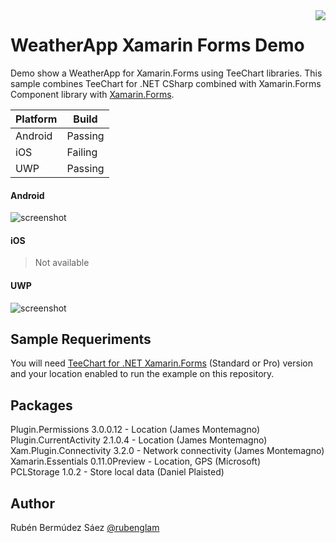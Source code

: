 <a href="https://www.steema.com/product/forms">
<img align="right" src="http://www.teechart.net/img/logos/teechart_forms.png">
</a>

WeatherApp Xamarin Forms Demo
===========================
Demo show a WeatherApp for Xamarin.Forms using TeeChart libraries. 
This sample combines TeeChart for .NET CSharp combined with Xamarin.Forms Component library with <a href="https://docs.microsoft.com/en-us/xamarin/xamarin-forms/">Xamarin.Forms</a>.

|Platform|Build|
|--|--| 
| Android |Passing|
|iOS|Failing|
|UWP|Passing|

#### Android

![screenshot](https://github.com/Steema/teechart-xamarin-forms-samples/blob/master/WeatherApp/Resources/DROID_VIDEO_APP.gif)

#### iOS

> Not available

#### UWP

![screenshot](https://github.com/Steema/teechart-xamarin-forms-samples/blob/master/WeatherApp/Resources/UWP_VIDEO_APP.gif)

## Sample Requeriments

You will need [TeeChart for .NET  Xamarin.Forms](https://www.steema.com/downloads/forms) (Standard or Pro) version and your location enabled to run the example on this repository.

## Packages

Plugin.Permissions 3.0.0.12 - Location (James Montemagno) <br/>
Plugin.CurrentActivity 2.1.0.4 - Location (James Montemagno) <br/>
Xam.Plugin.Connectivity 3.2.0 - Network connectivity (James Montemagno) <br/>
Xamarin.Essentials 0.11.0Preview - Location, GPS (Microsoft) <br/>
PCLStorage 1.0.2 - Store local data (Daniel Plaisted) 

## Author

Rubén Bermúdez Sáez <a href="https://twitter.com/rubenglam">@rubenglam</a>